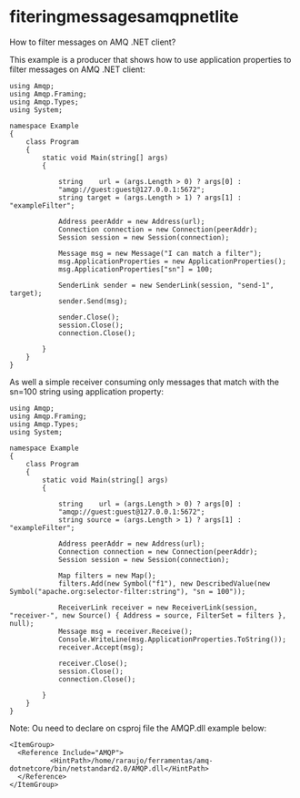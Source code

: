 # fiteringmessagesamqpnetlite
How to filter messages on AMQ .NET client?


This example is a producer that shows how to use application properties to filter messages on AMQ .NET client:

```
using Amqp;
using Amqp.Framing;
using Amqp.Types;
using System;

namespace Example
{
    class Program
    {
        static void Main(string[] args)
        {

            string    url = (args.Length > 0) ? args[0] :
            "amqp://guest:guest@127.0.0.1:5672";
            string target = (args.Length > 1) ? args[1] : "exampleFilter";

            Address peerAddr = new Address(url);
            Connection connection = new Connection(peerAddr);
            Session session = new Session(connection);

            Message msg = new Message("I can match a filter");
            msg.ApplicationProperties = new ApplicationProperties();
            msg.ApplicationProperties["sn"] = 100;

            SenderLink sender = new SenderLink(session, "send-1", target);
            sender.Send(msg);

            sender.Close();
            session.Close();
            connection.Close();

        }
    }
}
```

As well a simple receiver consuming only messages that match with the sn=100 string using application property:

```
using Amqp;
using Amqp.Framing;
using Amqp.Types;
using System;

namespace Example
{
    class Program
    {
        static void Main(string[] args)
        {

            string    url = (args.Length > 0) ? args[0] :
            "amqp://guest:guest@127.0.0.1:5672";
            string source = (args.Length > 1) ? args[1] : "exampleFilter";

            Address peerAddr = new Address(url);
            Connection connection = new Connection(peerAddr);
            Session session = new Session(connection);

            Map filters = new Map();
            filters.Add(new Symbol("f1"), new DescribedValue(new Symbol("apache.org:selector-filter:string"), "sn = 100"));

            ReceiverLink receiver = new ReceiverLink(session, "receiver-", new Source() { Address = source, FilterSet = filters }, null);
            Message msg = receiver.Receive();
            Console.WriteLine(msg.ApplicationProperties.ToString());
            receiver.Accept(msg);

            receiver.Close();
            session.Close();
            connection.Close();

        }
    }
}
```
Note: Ou need to declare on csproj file the AMQP.dll example below:

```
<ItemGroup>
  <Reference Include="AMQP">
          <HintPath>/home/raraujo/ferramentas/amq-dotnetcore/bin/netstandard2.0/AMQP.dll</HintPath>
  </Reference>
</ItemGroup>


```
